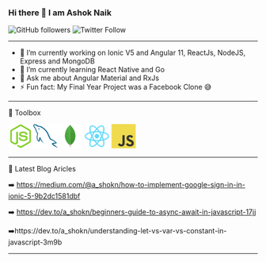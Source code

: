 ### Hi there 👋 I am Ashok Naik
![GitHub followers](https://img.shields.io/github/followers/AshokNaik009?style=social)
![Twitter Follow](https://img.shields.io/twitter/follow/A_shock009?style=social)

---

- 🔭 I’m currently working on Ionic V5 and Angular 11, ReactJs, NodeJS, Express and MongoDB 
- 🌱 I’m currently learning React Native and Go
- 💬 Ask me about Angular Material and RxJs
- ⚡ Fun fact: My Final Year Project was a Facebook Clone 😅

---
🧰  Toolbox

<img src="https://github.com/devicons/devicon/blob/master/icons/nodejs/nodejs-original.svg" alt="Node Js Logo" width="50" height="50" /><img src="https://github.com/devicons/devicon/blob/master/icons/mysql/mysql-original.svg" alt="SQL Logo" width="50" height="50" /><img src="https://github.com/devicons/devicon/blob/master/icons/mongodb/mongodb-original.svg" alt="Mongo Logo" width="50" height="50" />
<img src="https://github.com/devicons/devicon/blob/master/icons/react/react-original.svg" alt="React Logo" width="50" height="50" />
<img src="https://github.com/devicons/devicon/blob/master/icons/javascript/javascript-original.svg" alt="JS Logo" width="50" height="50" />

---

🔖 Latest Blog Aricles

➡️ https://medium.com/@a_shokn/how-to-implement-google-sign-in-in-ionic-5-9b2dc1581dbf

➡️ https://dev.to/a_shokn/beginners-guide-to-async-await-in-javascript-17jj

➡️https://dev.to/a_shokn/understanding-let-vs-var-vs-constant-in-javascript-3m9b

---
<!--
**AshokNaik009/AshokNaik009** is a ✨ _special_ ✨ repository because its `README.md` (this file) appears on your GitHub profile.
Here are some ideas to get you started:
-->

